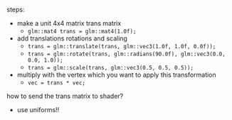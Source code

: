 steps:
- make a unit 4x4 matrix trans matrix
	- `glm::mat4 trans = glm::mat4(1.0f);`
- add translations rotations and scaling
	- `trans = glm::translate(trans, glm::vec3(1.0f, 1.0f, 0.0f));`
	- `trans = glm::rotate(trans, glm::radians(90.0f), glm::vec3(0.0, 0.0, 1.0));`
	- `trans = glm::scale(trans, glm::vec3(0.5, 0.5, 0.5));`
- multiply with the vertex which you want to apply this transformation
	- `vec = trans * vec;`

how to send the trans matrix to shader?
- use uniforms!!